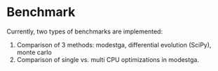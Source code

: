 # Benchmark

Currently, two types of benchmarks are implemented:
1. Comparison of 3 methods: modestga, differential evolution (SciPy), monte carlo
2. Comparison of single vs. multi CPU optimizations in modestga.
